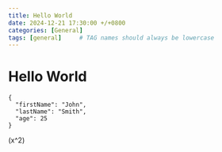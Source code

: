 ```yaml
---
title: Hello World
date: 2024-12-21 17:30:00 +/+0800
categories: [General]
tags: [general]     # TAG names should always be lowercase
---
```


# Hello World

```
{
  "firstName": "John",
  "lastName": "Smith",
  "age": 25
}
```




(x^2)